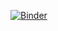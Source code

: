 [![Binder](https://mybinder.org/badge_logo.svg)](https://mybinder.org/v2/gh/diy-ds-cloud/r-future/main?urlpath=git-pull%3Frepo%3Dhttps%253A%252F%252Fgithub.com%252Fdiy-ds-cloud%252Fr-future%26urlpath%3Dlab%252Ftree%252Fr-future%252F%26branch%3Dmain)
